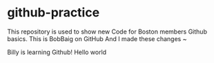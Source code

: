 # github-practice
This repository is used to show new Code for Boston members Github basics. 
This is BobBaig on GitHub 
And I made these changes
~

Billy is learning Github! Hello world
